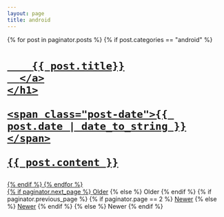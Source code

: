 ```yaml
---
layout: page
title: android
---
```


<div class="posts">
  {% for post in paginator.posts %}
        {% if post.categories == "android" %}
  <div class="post">
    <h1 class="post-title">
      <a href="{{ post.url }}">
      
        {{ post.title}}
      </a>
    </h1>

    <span class="post-date">{{ post.date | date_to_string }}</span>

    {{ post.content }}
  </div>
        {% endif %}
  {% endfor %}
</div>

<div class="pagination">
  {% if paginator.next_page %}
    <a class="pagination-item older" href="/page{{paginator.next_page}}">Older</a>
  {% else %}
    <span class="pagination-item older">Older</span>
  {% endif %}
  {% if paginator.previous_page %}
    {% if paginator.page == 2 %}
      <a class="pagination-item newer" href="/">Newer</a>
    {% else %}
      <a class="pagination-item newer" href="/page{{paginator.previous_page}}">Newer</a>
    {% endif %}
  {% else %}
    <span class="pagination-item newer">Newer</span>
  {% endif %}
</div>

